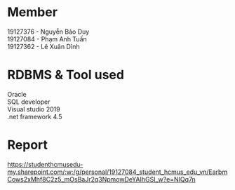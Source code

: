 # Member
19127376 - Nguyễn Bảo Duy <br>
19127084 - Phạm Anh Tuấn <br>
19127362 - Lê Xuân Dĩnh <br>

# RDBMS & Tool used
Oracle <br>
SQL developer <br>
Visual studio 2019 <br>
.net framework 4.5

# Report
https://studenthcmusedu-my.sharepoint.com/:w:/g/personal/19127084_student_hcmus_edu_vn/EarbmCows2xMhf8C2z5_mOsBaJr2q3NpmowDeYAIhGSI_w?e=NIQq7n

